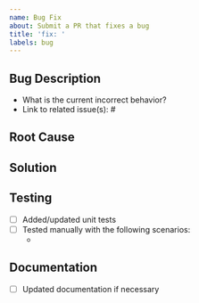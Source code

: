 ```yaml
---
name: Bug Fix
about: Submit a PR that fixes a bug
title: 'fix: '
labels: bug
---
```


## Bug Description
<!-- Describe the bug you're fixing -->
- What is the current incorrect behavior?
- Link to related issue(s): #

## Root Cause
<!-- Explain what caused the bug -->

## Solution
<!-- Describe your fix and why it solves the problem -->

## Testing
<!-- Describe how you tested your changes -->
- [ ] Added/updated unit tests
- [ ] Tested manually with the following scenarios:
  - <!-- List test scenarios -->

## Documentation

- [ ] Updated documentation if necessary
